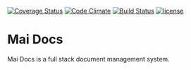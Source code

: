[![Coverage Status](https://coveralls.io/repos/github/andela-milesanmi/mai-docs/badge.svg?branch=develop)](https://coveralls.io/github/andela-milesanmi/mai-docs?branch=master)
[![Code Climate](https://codeclimate.com/github/andela-milesanmi/mai-docs/badges/gpa.svg)](https://codeclimate.com/github/andela-milesanmi/mai-docs/)
[![Build Status](https://travis-ci.org/andela-milesanmi/mai-docs.svg?branch=staging)](https://travis-ci.org/andela-milesanmi/mai-docs)
[![license](https://img.shields.io/github/license/mashape/apistatus.svg)]()

# Mai Docs
Mai Docs is a full stack document management system.
